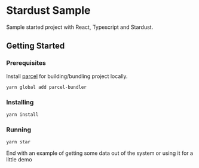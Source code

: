 # Stardust Sample

Sample started project with React, Typescript and Stardust.

## Getting Started

### Prerequisites

Install [parcel](https://parceljs.org/) for building/bundling project locally.

```
yarn global add parcel-bundler
```

### Installing

```
yarn install
```

### Running

```
yarn star
```

End with an example of getting some data out of the system or using it for a little demo
